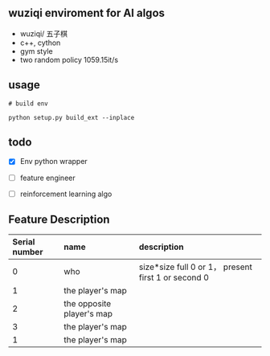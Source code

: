 ## wuziqi enviroment for AI algos

- wuziqi/ 五子棋
- c++, cython
- gym style
- two random policy 1059.15it/s

## usage
```
# build env

python setup.py build_ext --inplace

```


## todo
- [x] Env python  wrapper  
- [ ] feature engineer
- [ ] reinforcement learning algo 


## Feature Description
| Serial number | name | description |
| :------| :------ | :------ |
| 0 | who | size*size full 0 or 1， present first 1 or second 0|
| 1 | the player's  map |  |
| 2 | the opposite player's  map |  |
| 3 | the player's  map |  |
| 1 | the player's  map |  |
